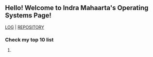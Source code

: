 ## Hello! Welcome to Indra Mahaarta's Operating Systems Page!

[LOG](TXT/mylog.txt) | [REPOSITORY](https://github.com/indramahaarta/os212)

### Check my top 10 list
1.